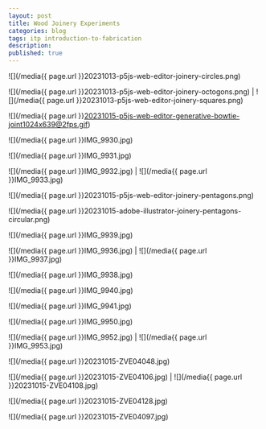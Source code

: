 ```yaml
---
layout: post
title: Wood Joinery Experiments
categories: blog
tags: itp introduction-to-fabrication
description: 
published: true
---
```


![](/media{{ page.url }}20231013-p5js-web-editor-joinery-circles.png)

![](/media{{ page.url }}20231013-p5js-web-editor-joinery-octogons.png) | ![](/media{{ page.url }}20231013-p5js-web-editor-joinery-squares.png)

![](/media{{ page.url }}20231015-p5js-web-editor-generative-bowtie-joint1024x639@2fps.gif)

![](/media{{ page.url }}IMG_9930.jpg)

![](/media{{ page.url }}IMG_9931.jpg)

![](/media{{ page.url }}IMG_9932.jpg) | ![](/media{{ page.url }}IMG_9933.jpg)

![](/media{{ page.url }}20231015-p5js-web-editor-joinery-pentagons.png)

![](/media{{ page.url }}20231015-adobe-illustrator-joinery-pentagons-circular.png)

![](/media{{ page.url }}IMG_9939.jpg)

![](/media{{ page.url }}IMG_9936.jpg) | ![](/media{{ page.url }}IMG_9937.jpg)

![](/media{{ page.url }}IMG_9938.jpg)

![](/media{{ page.url }}IMG_9940.jpg)

![](/media{{ page.url }}IMG_9941.jpg)

![](/media{{ page.url }}IMG_9950.jpg)

![](/media{{ page.url }}IMG_9952.jpg) | ![](/media{{ page.url }}IMG_9953.jpg)

![](/media{{ page.url }}20231015-ZVE04048.jpg)

![](/media{{ page.url }}20231015-ZVE04106.jpg) | ![](/media{{ page.url }}20231015-ZVE04108.jpg)

![](/media{{ page.url }}20231015-ZVE04128.jpg)

![](/media{{ page.url }}20231015-ZVE04097.jpg)
